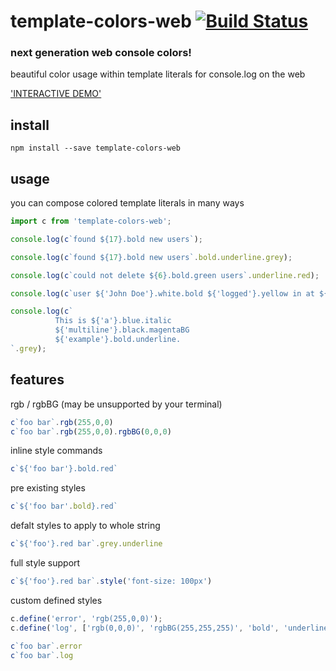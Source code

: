 # template-colors-web [![Build Status](https://travis-ci.org/icodeforlove/template-colors-web.png?branch=master)](https://travis-ci.org/icodeforlove/template-colors-web)

### next generation web console colors!

beautiful color usage within template literals for console.log on the web

['INTERACTIVE DEMO'](http://icodeforlove.github.io/template-colors-web/)

## install

```
npm install --save template-colors-web
```

## usage

you can compose colored template literals in many ways

```javascript
import c from 'template-colors-web';

console.log(c`found ${17}.bold new users`);

console.log(c`found ${17}.bold new users`.bold.underline.grey);

console.log(c`could not delete ${6}.bold.green users`.underline.red);

console.log(c`user ${'John Doe'}.white.bold ${'logged'}.yellow in at ${new Date()}.white.bold`.grey);

console.log(c`
          This is ${'a'}.blue.italic
          ${'multiline'}.black.magentaBG
          ${'example'}.bold.underline.
`.grey);
```

## features

rgb / rgbBG (may be unsupported by your terminal)

```javascript
c`foo bar`.rgb(255,0,0)
c`foo bar`.rgb(255,0,0).rgbBG(0,0,0)
```

inline style commands

```javascript
c`${'foo bar'}.bold.red`
```

pre existing styles

```javascript
c`${'foo bar'.bold}.red`
```

defalt styles to apply to whole string

```javascript
c`${'foo'}.red bar`.grey.underline
```

full style support
```javascript
c`${'foo'}.red bar`.style('font-size: 100px')
```

custom defined styles
```javascript
c.define('error', 'rgb(255,0,0)');
c.define('log', ['rgb(0,0,0)', 'rgbBG(255,255,255)', 'bold', 'underline', 'italic']);

c`foo bar`.error
c`foo bar`.log
```